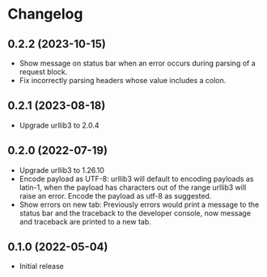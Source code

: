 # Changelog

## 0.2.2 (2023-10-15)

- Show message on status bar when an error occurs during parsing of a request block.
- Fix incorrectly parsing headers whose value includes a colon.

## 0.2.1 (2023-08-18)

- Upgrade urllib3 to 2.0.4

## 0.2.0 (2022-07-19)

- Upgrade urllib3 to 1.26.10
- Encode payload as UTF-8: urllib3 will default to encoding payloads as latin-1,
when the payload has characters out of the range urllib3
will raise an error. Encode the payload as utf-8 as suggested.
- Show errors on new tab: Previously errors would print a message to the status bar and
the traceback to the developer console, now message and traceback are printed to a new
tab.

## 0.1.0 (2022-05-04)

- Initial release
